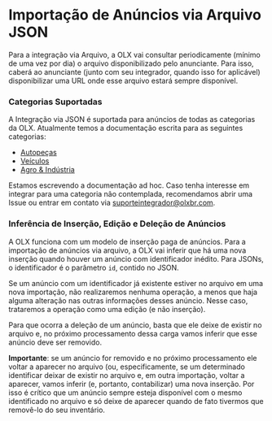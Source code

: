 # Importação de Anúncios via Arquivo JSON

Para a integração via Arquivo, a OLX vai consultar periodicamente (mínimo de uma vez por dia) o arquivo disponibilizado pelo anunciante. Para isso, caberá ao anunciante (junto com seu integrador, quando isso for aplicável) disponibilizar uma URL onde esse arquivo estará sempre disponível.


### Categorias Suportadas

A Integração via JSON é suportada para anúncios de todas as categorias da OLX. Atualmente temos a documentação escrita para as seguintes categorias:

- [Autopeças](https://github.com/olxbr/ad_integration/tree/master/json/autoparts/autoparts.md)
- [Veículos](https://github.com/olxbr/ad_integration/tree/master/json/auto/auto.md)
- [Agro & Indústria](https://github.com/olxbr/ad_integration/tree/master/json/agro/agro.md)

Estamos escrevendo a documentação ad hoc. Caso tenha interesse em integrar para uma categoria não contemplada, recomendamos abrir uma Issue ou entrar em contato via suporteintegrador@olxbr.com.


### Inferência de Inserção, Edição e Deleção de Anúncios

A OLX funciona com um modelo de inserção paga de anúncios. Para a importação de anúncios via arquivo, a OLX vai inferir que há uma nova inserção quando houver um anúncio com identificador inédito. Para JSONs, o identificador é o parâmetro `id`, contido no JSON.

Se um anúncio com um identificador já existente estiver no arquivo em uma nova importação, não realizaremos nenhuma operação, a menos que haja alguma alteração nas outras informações desses anúncio. Nesse caso, trataremos a operação como uma edição (e não inserção).

Para que ocorra a deleção de um anúncio, basta que ele deixe de existir no arquivo e, no próximo processamento dessa carga vamos inferir que esse anúncio deve ser removido. 

**Importante**: se um anúncio for removido e no próximo processamento ele voltar a aparecer no arquivo (ou, especificamente, se um determinado identificar deixar de existir no arquivo e, em outra importação, voltar a aparecer, vamos inferir (e, portanto, contabilizar) uma nova inserção. Por isso é crítico que um anúncio sempre esteja disponível com o mesmo identificado no arquivo e só deixe de aparecer quando de fato tivermos que removê-lo do seu inventário.
